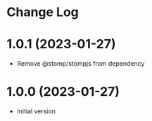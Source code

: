 # Change Log

# 1.0.1 (2023-01-27)

- Remove @stomp/stompjs from dependency

# 1.0.0 (2023-01-27)

- Initial version

